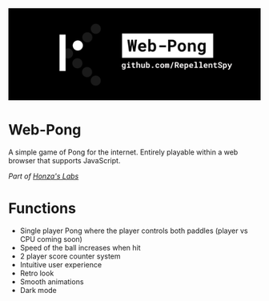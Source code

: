 <img src="images/banner_smol.png">
<h1>Web-Pong</h1>
<p>A simple game of Pong for the internet. Entirely playable within a web browser that supports JavaScript.</p>

<p><i>Part of <a href="https://hz-labs.web.app/">Honza's Labs</a></i></p>

# Functions
* Single player Pong where the player controls both paddles (player vs CPU coming soon)
* Speed of the ball increases when hit
* 2 player score counter system
* Intuitive user experience
* Retro look
* Smooth animations
* Dark mode
